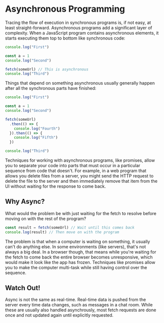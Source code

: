 # Asynchronous Programming

Tracing the flow of execution in synchronous programs is, if not easy, at least straight-forward. Asynchronous programs add a significant layer of complexity. When a JavaScript program contains asynchronous elements, it starts executing them top to bottom like synchronous code:

```js
console.log("First")

const a = 1
console.log("Second")

fetch(someUrl) // This is asynchronous
console.log("Third")
```

Things that depend on something asynchronous usually generally happen after all the synchronous parts have finished:

```js
console.log("First")

const a = 1
console.log("Second")

fetch(someUrl)
  .then(() => {
    console.log("Fourth")
  }).then(() => {
    console.log("Fifth")
  })

console.log("Third")
```

Techniques for working with asynchronous programs, like promises, allow you to separate your code into parts that must occur in a particular sequence from code that doesn't. For example, in a web program that allows you delete files from a server, you might send the HTTP request to delete the file to the server and then immediately remove that item from the UI without waiting for the response to come back.

## Why Async?

What would the problem be with just waiting for the fetch to resolve before moving on with the rest of the program?

```js
const result = fetch(someUrl) // Wait until this comes back
console.log(result) // Then move on with the program
```

The problem is that when a computer is waiting on something, it usually can't do anything else. In some environments (like servers), that's not always a big deal. In a browser though, that means while you're waiting for the fetch to come back the entire browser becomes unresponsive, which would make it look like the app has frozen. Techniques like promises allow you to make the computer multi-task while still having control over the sequence.

## Watch Out!

Async is not the same as real-time. Real-time data is pushed from the server every time data changes, such as messages in a chat room. While these are usually also handled asynchrously, most fetch requests are done once and not updated again until explicitly requested.
